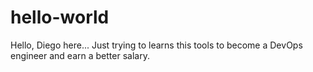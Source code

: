 # hello-world

Hello, Diego here... Just trying to learns this tools to become a DevOps engineer and earn a better salary.
